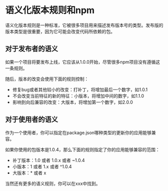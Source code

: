 # 语义化版本规则和npm

语义化版本规则是一种标准，它被很多项目用来描述发布版本号的类型。发布版的版本类型是很重要，因为它可能会改变代码所依赖的包。

## 对于发布者的语义

如果一个项目将要发布上线，它应该从1.0.0开始，尽管很多npm项目没有遵循这一条规则。

随后，版本的改变会使用下面的规则控制：

+ 修复bug或者其他较小的改变：打补丁，将增加最后一个数字，如1.0.1
+ 不会改变当前特征的新的特征：小版本，将增加中间的数字，如1.1.0
+ 影响到向后兼容的改变：大版本，将增加第一个数字，如2.0.0

## 对于使用者的语义

作为一个使用者，你可以指定在package.json哪种类型的更新你的应用能够兼容。

如果你使用的包版本是1.0.4，那么下面的规则指定了你的应用能够兼容的范围：

+ 补丁版本：1.0 或者 1.0.x 或者 ~1.0.4
+ 小版本：1 或者 1.x 或者 ^1.0.4
+ 大版本：* 或者 x

当然还有更多的语义规则，你可以在xxx中找到。